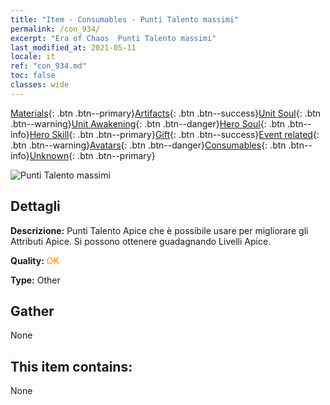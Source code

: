 ```yaml
---
title: "Item - Consumables - Punti Talento massimi"
permalink: /con_934/
excerpt: "Era of Chaos  Punti Talento massimi"
last_modified_at: 2021-05-11
locale: it
ref: "con_934.md"
toc: false
classes: wide
---
```

 [Materials](/ItemsIT/){: .btn .btn--primary}[Artifacts](/ItemsIT/Artifacts/){: .btn .btn--success}[Unit Soul](/ItemsIT/UnitSoul/){: .btn .btn--warning}[Unit Awakening](/ItemsIT/UnitAwakening/){: .btn .btn--danger}[Hero Soul](/ItemsIT/HeroSoul/){: .btn .btn--info}[Hero Skill](/ItemsIT/HeroSkill/){: .btn .btn--primary}[Gift](/ItemsIT/Gift/){: .btn .btn--success}[Event related](/ItemsIT/Events/){: .btn .btn--warning}[Avatars](/ItemsIT/Avatars/){: .btn .btn--danger}[Consumables](/ItemsIT/Consumables/){: .btn .btn--info}[Unknown](/ItemsIT/Unknown/){: .btn .btn--primary}

 ![Punti Talento massimi](/images/t/i_40022.png)

## Dettagli
 **Descrizione:** Punti Talento Apice che è possibile usare per migliorare gli Attributi Apice. Si possono ottenere guadagnando Livelli Apice.

 **Quality:** <span style="color: #FF8C00">OK</span>

 **Type:** Other

## Gather

  None

## This item contains:

  None

